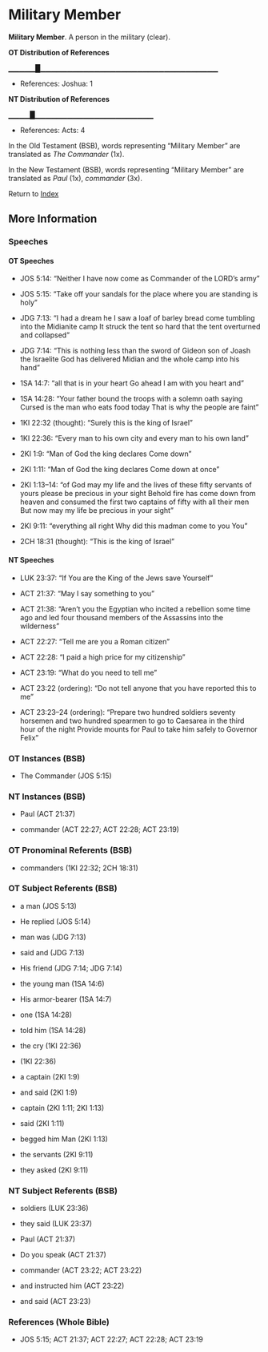 # Military Member
**Military Member**. 
A person in the military (clear). 


**OT Distribution of References**

▁▁▁▁▁█▁▁▁▁▁▁▁▁▁▁▁▁▁▁▁▁▁▁▁▁▁▁▁▁▁▁▁▁▁▁▁▁▁
* References: Joshua: 1

**NT Distribution of References**

▁▁▁▁█▁▁▁▁▁▁▁▁▁▁▁▁▁▁▁▁▁▁▁▁▁▁
* References: Acts: 4



In the Old Testament (BSB), words representing “Military Member” are translated as 
*The Commander* (1x). 


In the New Testament (BSB), words representing “Military Member” are translated as 
*Paul* (1x), *commander* (3x). 


Return to [Index](00-Index.md)

## More Information

### Speeches

#### OT Speeches

* JOS 5:14: “Neither I have now come as Commander of the LORD’s army”

* JOS 5:15: “Take off your sandals for the place where you are standing is holy”

* JDG 7:13: “I had a dream he I saw a loaf of barley bread come tumbling into the Midianite camp It struck the tent so hard that the tent overturned and collapsed”

* JDG 7:14: “This is nothing less than the sword of Gideon son of Joash the Israelite God has delivered Midian and the whole camp into his hand”

* 1SA 14:7: “all that is in your heart Go ahead I am with you heart and”

* 1SA 14:28: “Your father bound the troops with a solemn oath saying Cursed is the man who eats food today That is why the people are faint”

* 1KI 22:32 (thought): “Surely this is the king of Israel”

* 1KI 22:36: “Every man to his own city and every man to his own land”

* 2KI 1:9: “Man of God the king declares Come down”

* 2KI 1:11: “Man of God the king declares Come down at once”

* 2KI 1:13–14: “of God may my life and the lives of these fifty servants of yours please be precious in your sight Behold fire has come down from heaven and consumed the first two captains of fifty with all their men But now may my life be precious in your sight”

* 2KI 9:11: “everything all right Why did this madman come to you You”

* 2CH 18:31 (thought): “This is the king of Israel”

#### NT Speeches

* LUK 23:37: “If You are the King of the Jews save Yourself”

* ACT 21:37: “May I say something to you”

* ACT 21:38: “Aren’t you the Egyptian who incited a rebellion some time ago and led four thousand members of the Assassins into the wilderness”

* ACT 22:27: “Tell me are you a Roman citizen”

* ACT 22:28: “I paid a high price for my citizenship”

* ACT 23:19: “What do you need to tell me”

* ACT 23:22 (ordering): “Do not tell anyone that you have reported this to me”

* ACT 23:23–24 (ordering): “Prepare two hundred soldiers seventy horsemen and two hundred spearmen to go to Caesarea in the third hour of the night Provide mounts for Paul to take him safely to Governor Felix”

### OT Instances (BSB)

* The Commander (JOS 5:15)



### NT Instances (BSB)

* Paul (ACT 21:37)

* commander (ACT 22:27; ACT 22:28; ACT 23:19)



### OT Pronominal Referents (BSB)

* commanders (1KI 22:32; 2CH 18:31)



### OT Subject Referents (BSB)

* a man (JOS 5:13)

* He replied (JOS 5:14)

* man was (JDG 7:13)

* said and (JDG 7:13)

* His friend (JDG 7:14; JDG 7:14)

* the young man (1SA 14:6)

* His armor-bearer (1SA 14:7)

* one (1SA 14:28)

* told him (1SA 14:28)

* the cry (1KI 22:36)

*  (1KI 22:36)

* a captain (2KI 1:9)

* and said (2KI 1:9)

* captain (2KI 1:11; 2KI 1:13)

* said (2KI 1:11)

* begged him Man (2KI 1:13)

* the servants (2KI 9:11)

* they asked (2KI 9:11)



### NT Subject Referents (BSB)

* soldiers (LUK 23:36)

* they said (LUK 23:37)

* Paul (ACT 21:37)

* Do you speak (ACT 21:37)

* commander (ACT 23:22; ACT 23:22)

* and instructed him (ACT 23:22)

* and said (ACT 23:23)



### References (Whole Bible)

* JOS 5:15; ACT 21:37; ACT 22:27; ACT 22:28; ACT 23:19



